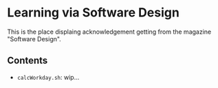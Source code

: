 # Learning via Software Design
This is the place displaing acknowledgement getting from the magazine "Software Design".

## Contents
* `calcWorkday.sh`: wip...
